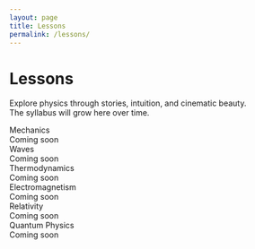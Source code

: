 ```yaml
---
layout: page
title: Lessons
permalink: /lessons/
---
```


# Lessons

Explore physics through stories, intuition, and cinematic beauty.  
The syllabus will grow here over time.

<div class="lesson-grid">
  <div class="lesson-card">Mechanics<br><span>Coming soon</span></div>
  <div class="lesson-card">Waves<br><span>Coming soon</span></div>
  <div class="lesson-card">Thermodynamics<br><span>Coming soon</span></div>
  <div class="lesson-card">Electromagnetism<br><span>Coming soon</span></div>
  <div class="lesson-card">Relativity<br><span>Coming soon</span></div>
  <div class="lesson-card">Quantum Physics<br><span>Coming soon</span></div>
</div>
